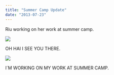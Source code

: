 ```yaml
---
title: "Summer Camp Update"
date: "2013-07-23"
---
```


Riu working on her work at summer camp.

![](images/tumblr_inline_mqdueuRN8T1qz4rgp.jpg)

OH HAI I SEE YOU THERE.

![](images/tumblr_inline_mqdugguKhL1qz4rgp.jpg)

I´M WORKING ON MY WORK AT SUMMER CAMP.
